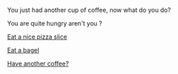 You just had another cup of coffee, now what do you do?

You are quite hungry aren't you ?

[Eat a nice pizza slice](../chilli/pizza-with-chilli.md)

[Eat a bagel](../bagel/eat-a-bagel.md)

[Have another coffee?](another-coffee.md)
